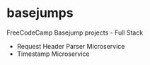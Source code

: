 # basejumps
FreeCodeCamp Basejump projects - Full Stack
- Request Header Parser Microservice
- Timestamp Microservice
